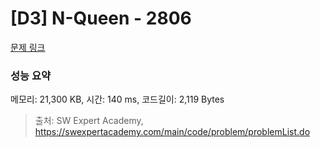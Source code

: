 # [D3] N-Queen - 2806 

[문제 링크](https://swexpertacademy.com/main/code/problem/problemDetail.do?contestProbId=AV7GKs06AU0DFAXB) 

### 성능 요약

메모리: 21,300 KB, 시간: 140 ms, 코드길이: 2,119 Bytes



> 출처: SW Expert Academy, https://swexpertacademy.com/main/code/problem/problemList.do